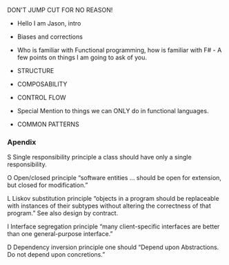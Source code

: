 DON'T JUMP CUT FOR NO REASON!


- Hello I am Jason, intro

- Biases and corrections

- Who is familiar with Functional programming, how is familiar with F#
        - A few points on things I am going to ask of you.


- STRUCTURE

- COMPOSABILITY

- CONTROL FLOW

- Special Mention to things we can ONLY do in functional languages.


- COMMON PATTERNS


### Apendix 

S Single responsibility principle
    a class should have only a single responsibility.

O Open/closed principle
    “software entities … should be open for extension, but closed for modification.”

L Liskov substitution principle
    “objects in a program should be replaceable with instances of their subtypes 
    without altering the correctness of that program.” See also design by contract.

I Interface segregation principle
    “many client-specific interfaces are better than one general-purpose interface.”

D Dependency inversion principle
    one should “Depend upon Abstractions. Do not depend upon concretions.”